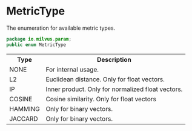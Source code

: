 # MetricType

The enumeration for available metric types.

```java
package io.milvus.param;
public enum MetricType
```

<table>
   <tr>
     <th><strong>Type</strong></th>
     <th><strong>Description</strong></th>
   </tr>
   <tr>
     <td>NONE</td>
     <td>For internal usage.</td>
   </tr>
   <tr>
     <td>L2</td>
     <td>Euclidean distance. Only for float vectors.</td>
   </tr>
   <tr>
     <td>IP</td>
     <td>Inner product. Only for normalized float vectors.</td>
   </tr>
   <tr>
     <td>COSINE</td>
     <td>Cosine similarity. Only for float vectors</td>
   </tr>
   <tr>
     <td>HAMMING</td>
     <td>Only for binary vectors.</td>
   </tr>
   <tr>
     <td>JACCARD</td>
     <td>Only for binary vectors.</td>
   </tr>
</table>
